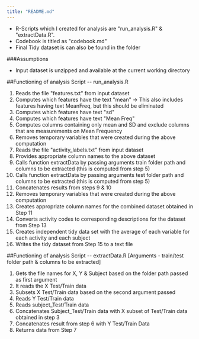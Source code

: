 ```yaml
---
title: "README.md"
---
```


* R-Scripts which I created for analysis are "run_analysis.R" & "extractData.R".
* Codebook is titled as "codebook.md"
* Final Tidy dataset is can also be found in the folder

###Assumptions
* Input dataset is unzipped and available at the current working directory

##Functioning of analysis Script -- run_analysis.R
1. Reads the file "features.txt" from input dataset
2. Computes which features have the text "mean" -> This also includes features having text MeanFreq, but this should be eliminated
3. Computes which features have text "sd"
4. Computes which features have text "Mean Freq"
5. Computes columns containing only mean and SD and exclude columns that are measurements on Mean Frequency
6. Removes temporary variables that were created during the above computation
7. Reads the file "activity_labels.txt" from input dataset
8. Provides appropriate column names to the above dataset
9. Calls function extractData by passing arguments train folder path and columns to be extracted (this is computed from step 5)
10. Calls function extractData by passing arguments test folder path and columns to be extracted (this is computed from step 5)
11. Concatenates results from steps 9 & 10
12. Removes temporary variables that were created during the above computation
13. Creates appropriate column names for the combined dataset obtained in Step 11
14. Converts activity codes to corresponding descriptions for the dataset from Step 13
15. Creates independent tidy data set with the average of each variable for each activity and each subject
16. Writes the tidy dataset from Step 15 to a text file

##Functioning of analysis Script -- extractData.R [Arguments - train/test folder path & columns to be extracted]
1. Gets the file names for X, Y & Subject based on the folder path passed as first argument
2. It reads the X Test/Train data
3. Subsets X Test/Train data based on the second argument passed
4. Reads Y Test/Train data
5. Reads subject_Test/Train data
6. Concatenates Subject_Test/Train data with X subset of Test/Train data obtained in step 3
7. Concatenates result from step 6 with Y Test/Train Data
8. Returns data from Step 7